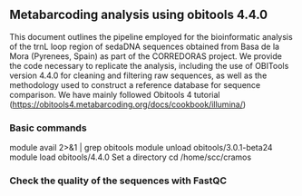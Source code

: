 ## Metabarcoding analysis using obitools 4.4.0
This document outlines the pipeline employed for the bioinformatic analysis of the trnL loop region of sedaDNA sequences obtained from Basa de la Mora (Pyrenees, Spain) as part of the CORREDORAS project. We provide the code necessary to replicate the analysis, including the use of OBITools version 4.4.0 for cleaning and filtering raw sequences, as well as the methodology used to construct a reference database for sequence comparison. We have mainly followed Obitools 4 tutorial (https://obitools4.metabarcoding.org/docs/cookbook/illumina/)

### Basic commands
module avail 2>&1 | grep obitools 
module unload obitools/3.0.1-beta24
module load obitools/4.4.0
Set a directory cd /home/scc/cramos

### Check the quality of the sequences with FastQC
```module load fastqc

